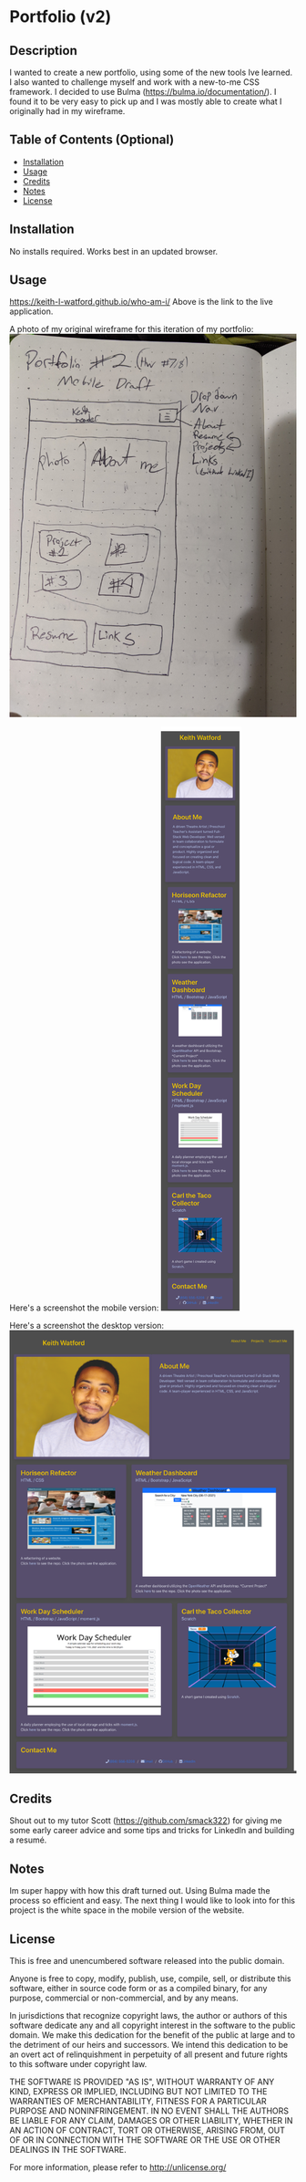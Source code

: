 # Portfolio (v2)

## Description
I wanted to create a new portfolio, using some of the new tools Ive learned. I also wanted to challenge myself and work with a new-to-me CSS framework. I decided to use Bulma (https://bulma.io/documentation/). I found it to be very easy to pick up and I was mostly able to create what I originally had in my wireframe.

## Table of Contents (Optional)
- [Installation](#installation)
- [Usage](#usage)
- [Credits](#credits)
- [Notes](#Notes)
- [License](#license)

## Installation
No installs required. Works best in an updated browser.

## Usage
https://keith-l-watford.github.io/who-am-i/
Above is the link to the live application. 

A photo of my original wireframe for this iteration of my portfolio:
![A hand-drawn wireframe of the application](assets/images/wireframe.jpg)

Here's a screenshot the mobile version:
![A screenshot of the mobile version](assets/images/screenshot-mobile.png)

Here's a screenshot the desktop version:
![A screenshot of the desktop version](assets/images/screenshot-desktop.png)




## Credits
Shout out to my tutor Scott (https://github.com/smack322) for giving me some early career advice and some tips and tricks for LinkedIn and building a resumé.

## Notes
Im super happy with how this draft turned out. Using Bulma made the process so efficient and easy. The next thing I would like to look into for this project is the white space in the mobile version of the website.

## License
This is free and unencumbered software released into the public domain.

Anyone is free to copy, modify, publish, use, compile, sell, or distribute this software, either in source code form or as a compiled binary, for any purpose, commercial or non-commercial, and by any means.

In jurisdictions that recognize copyright laws, the author or authors of this software dedicate any and all copyright interest in the software to the public domain. We make this dedication for the benefit of the public at large and to the detriment of our heirs and successors. We intend this dedication to be an overt act of relinquishment in perpetuity of all present and future rights to this software under copyright law.

THE SOFTWARE IS PROVIDED "AS IS", WITHOUT WARRANTY OF ANY KIND, EXPRESS OR IMPLIED, INCLUDING BUT NOT LIMITED TO THE WARRANTIES OF MERCHANTABILITY, FITNESS FOR A PARTICULAR PURPOSE AND NONINFRINGEMENT. IN NO EVENT SHALL THE AUTHORS BE LIABLE FOR ANY CLAIM, DAMAGES OR OTHER LIABILITY, WHETHER IN AN ACTION OF CONTRACT, TORT OR OTHERWISE, ARISING FROM, OUT OF OR IN CONNECTION WITH THE SOFTWARE OR THE USE OR OTHER DEALINGS IN THE SOFTWARE.

For more information, please refer to http://unlicense.org/